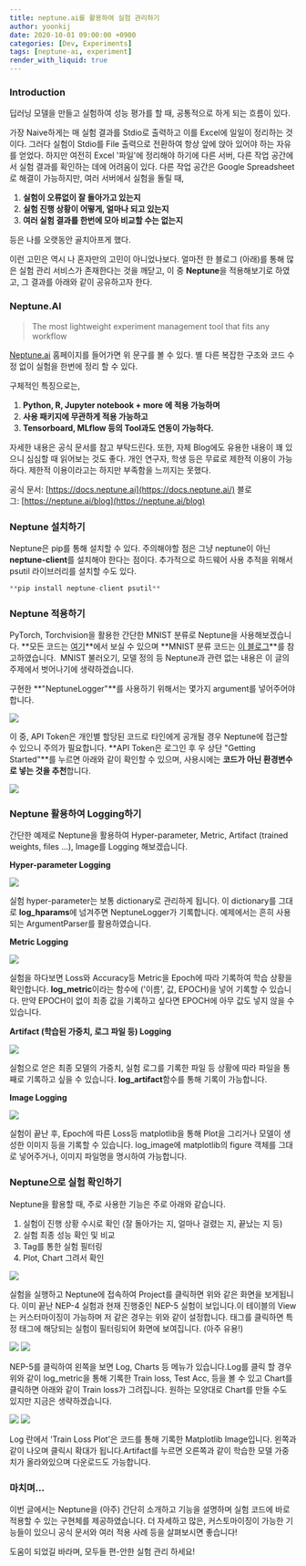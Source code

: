 ```yaml
---
title: neptune.ai를 활용하여 실험 관리하기
author: yoonkij
date: 2020-10-01 09:00:00 +0900
categories: [Dev, Experiments]
tags: [neptune-ai, experiment]
render_with_liquid: true
---
```


### Introduction

딥러닝 모델을 만들고 실험하여 성능 평가를 할 때, 공통적으로 하게 되는 흐름이 있다.

가장 Naive하게는 매 실험 결과를 Stdio로 출력하고 이를 Excel에 일일이 정리하는 것이다. 그러다 실험이 Stdio를 File 출력으로 전환하여 항상 앞에 앉아 있어야 하는 자유를 얻었다. 하지만 여전히 Excel '파일'에 정리해야 하기에 다른 서버, 다른 작업 공간에서 실험 결과를 확인하는 데에 어려움이 있다. 다른 작업 공간은 Google Spreadsheet로 해결이 가능하지만, 여러 서버에서 실험을 돌릴 때,

1. **실험이 오류없이 잘 돌아가고 있는지**
2. **실험 진행 상황이 어떻게, 얼마나 되고 있는지**
3. **여러 실험 결과를 한번에 모아 비교할 수는 없는지**

등은 나를 오랫동안 골치아프게 했다.

이런 고민은 역시 나 혼자만의 고민이 아니었나보다. 얼마전 한 블로그 (아래)를 통해 많은 실험 관리 서비스가 존재한다는 것을 깨닫고, 이 중 **Neptune**을 적용해보기로 하였고, 그 결과를 아래와 같이 공유하고자 한다.

### Neptune.AI

> The most lightweight experiment management tool that fits any workflow

[Neptune.ai](https://neptune.ai/home) 홈페이지를 들어가면 위 문구를 볼 수 있다. 
별 다른 복잡한 구조와 코드 수정 없이 실험을 한번에 정리 할 수 있다.

구체적인 특징으로는,

1. **Python, R, Jupyter notebook + more 에 적용 가능하며**
2. **사용 패키지에 무관하게 적용 가능하고**
3. **Tensorboard, MLflow 등의 Tool과도 연동이 가능하다.**

자세한 내용은 공식 문서를 참고 부탁드린다. 또한, 자체 Blog에도 유용한 내용이 꽤 있으니 심심할 때 읽어보는 것도 좋다. 개인 연구자, 학생 등은 무료로 제한적 이용이 가능하다. 제한적 이용이라고는 하지만 부족함을 느끼지는 못했다.

공식 문서: [https://docs.neptune.ai](https://docs.neptune.ai/)
블로그: [https://neptune.ai/blog](https://neptune.ai/blog)

### Neptune 설치하기

Neptune은 pip를 통해 설치할 수 있다. 주의해야할 점은 그냥 neptune이 아닌 **neptune-client**를 설치해야 한다는 점이다. 추가적으로 하드웨어 사용 추적을 위해서 psutil 라이브러리를 설치할 수도 있다.

```python
**pip install neptune-client psutil**
```

### Neptune 적용하기

PyTorch, Torchvision을 활용한 간단한 MNIST 분류로 Neptune을 사용해보겠습니다. **모든 코드는 [여기](https://github.com/yoongi0428/neptune_logger)**에서 보실 수 있으며 **MNIST 분류 코드는 [이 블로그](https://nextjournal.com/gkoehler/pytorch-mnist)**를 참고하였습니다.  MNIST 불러오기, 모델 정의 등 Neptune과 관련 없는 내용은 이 글의 주제에서 벗어나기에 생략하겠습니다.

구현한 **"NeptuneLogger"**를 사용하기 위해서는 몇가지 argument를 넣어주어야 합니다.

![](https://velog.velcdn.com/images/yoongi0428/post/c16dc5ac-843c-4da9-9bb5-4bbf2b248dc9/image.png)


이 중, API Token은 개인별 할당된 코드로 타인에게 공개될 경우 Neptune에 접근할 수 있으니 주의가 필요합니다. **API Token은 로그인 후 우 상단 "Getting Started"**를 누르면 아래와 같이 확인할 수 있으며, 사용시에는 **코드가 아닌 환경변수로 넣는 것을 추천**합니다.

![](https://velog.velcdn.com/images/yoongi0428/post/3bf53a0a-f2d9-4bf4-90be-e0adc4c4be37/image.png)


### Neptune 활용하여 Logging하기

간단한 예제로 Neptune을 활용하여 Hyper-parameter, Metric, Artifact (trained weights, files ...), Image를 Logging 해보겠습니다.

**Hyper-parameter Logging**

![](https://velog.velcdn.com/images/yoongi0428/post/fb7df84d-3099-43e5-b04a-a35549bb68c1/image.png)


실험 hyper-parameter는 보통 dictionary로 관리하게 됩니다. 이 dictionary를 그대로 **log_hparams**에 넘겨주면 NeptuneLogger가 기록합니다. 예제에서는 흔히 사용되는 ArgumentParser를 활용하였습니다.

**Metric Logging**

![](https://velog.velcdn.com/images/yoongi0428/post/d549a27b-7f81-4016-87cd-bd21ab6a7e15/image.png)


실험을 하다보면 Loss와 Accuracy등 Metric을 Epoch에 따라 기록하여 학습 상황을 확인합니다. **log_metric**이라는 함수에 ('이름', 값, EPOCH)을 넣어 기록할 수 있습니다. 만약 EPOCH이 없이 최종 값을 기록하고 싶다면 EPOCH에 아무 값도 넣지 않을 수 있습니다.

**Artifact (학습된 가중치, 로그 파일 등) Logging**

![](https://velog.velcdn.com/images/yoongi0428/post/c86a22fa-12e7-4d83-bf34-71849eecb5ef/image.png)


실험으로 얻은 최종 모델의 가중치, 실험 로그를 기록한 파일 등 상황에 따라 파일을 통째로 기록하고 싶을 수 있습니다. **log_artifact**함수를 통해 기록이 가능합니다.

**Image Logging**

![](https://velog.velcdn.com/images/yoongi0428/post/f51bf38c-65f0-4bf4-8e69-b037b33e4948/image.png)


실험이 끝난 후, Epoch에 따른 Loss등 matplotlib을 통해 Plot을 그리거나 모델이 생성한 이미지 등을 기록할 수 있습니다. log_image에 matplotlib의 figure 객체를 그대로 넣어주거나, 이미지 파일명을 명시하여 가능합니다.

### Neptune으로 실험 확인하기

Neptune을 활용할 때, 주로 사용한 기능은 주로 아래와 같습니다.

1. 실험이 진행 상황 수시로 확인 (잘 돌아가는 지, 얼마나 걸렸는 지, 끝났는 지 등)
2. 실험 최종 성능 확인 및 비교
3. Tag를 통한 실험 필터링
4. Plot, Chart 그려서 확인

![](https://velog.velcdn.com/images/yoongi0428/post/8ffe2a84-6452-4a59-8ec9-ffab53c48286/image.png)


실험을 실행하고 Neptune에 접속하여 Project를 클릭하면 위와 같은 화면을 보게됩니다. 이미 끝난 NEP-4 실험과 현재 진행중인 NEP-5 실험이 보입니다.이 테이블의 View는 커스터마이징이 가능하며 저 같은 경우는 위와 같이 설정합니다. 태그를 클릭하면 특정 태그에 해당되는 실험이 필터링되어 화면에 보여집니다. (아주 유용!)

![](https://velog.velcdn.com/images/yoongi0428/post/610f1106-b06a-48eb-8cc1-fe1172aaa245/image.png)
![](https://velog.velcdn.com/images/yoongi0428/post/43fbea7f-0779-475e-9403-3ff62a60687c/image.png)


NEP-5를 클릭하여 왼쪽을 보면 Log, Charts 등 메뉴가 있습니다.Log를 클릭 할 경우 위와 같이 log_metric을 통해 기록한 Train loss, Test Acc, 등을 볼 수 있고 Chart를 클릭하면 아래와 같이 Train loss가 그려집니다. 원하는 모양대로 Chart를 만들 수도 있지만 지금은 생략하겠습니다.

![](https://velog.velcdn.com/images/yoongi0428/post/c8f3ce46-afda-48b6-8d47-54af4acdedbb/image.png)
![](https://velog.velcdn.com/images/yoongi0428/post/c7dc0a87-ef9a-4363-979d-cca724f39481/image.png)


Log 란에서 'Train Loss Plot'은 코드를 통해 기록한 Matplotlib Image입니다. 왼쪽과 같이 나오며 클릭시 확대가 됩니다.Artifact를 누르면 오른쪽과 같이 학습한 모델 가중치가 올라와있으며 다운로드도 가능합니다.

### 마치며...

이번 글에서는 Neptune을 (아주) 간단히 소개하고 기능을 설명하며 실험 코드에 바로 적용할 수 있는 구현체를 제공하였습니다. 더 자세하고 많은, 커스토마이징이 가능한 기능들이 있으니 공식 문서와 여러 적용 사례 등을 살펴보시면 좋습니다!

도움이 되었길 바라며, 모두들 편-안한 실험 관리 하세요!